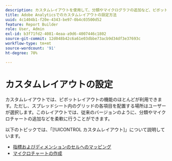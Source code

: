 ```yaml
---
description: カスタムレイアウトを使用して、分類やマイクログラフの追加など、ピボットレイアウトの機能と柔軟性を実現する方法を説明します。
title: Adobe Analyticsでのカスタムレイアウトの設定方法
uuid: 4c1404b1-f20e-4343-be97-0b4c03500d52
feature: Report Builder
role: User, Admin
exl-id: b3f71fd2-4081-4eaa-a9d6-4007446c1802
source-git-commit: 12d048b42c6a61e03dbbe73acb9d34df3e37693c
workflow-type: tm+mt
source-wordcount: '91'
ht-degree: 70%

---
```


# カスタムレイアウトの設定

カスタムレイアウトでは、ピボットレイアウトの機能のほとんどが利用できます。ただし、スプレッドシート内のグリッドの各項目を配置する場所はユーザーが選択します。このレイアウトでは、従来のバージョンのように、分類やマイクロチャートの追加などを柔軟に行うことができます。

以下のトピックでは、「[!UICONTROL カスタムレイアウト]」について説明しています。

* [指標およびディメンションのセルへのマッピング](/help/analyze/legacy-report-builder/layout/map-metrics-and-dimensions-to-cells.md)
* [マイクロチャートの作成](/help/analyze/legacy-report-builder/layout/t-create-a-microchart.md)
